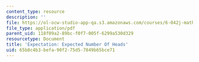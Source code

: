 ```yaml
---
content_type: resource
description: ''
file: https://ol-ocw-studio-app-qa.s3.amazonaws.com/courses/6-042j-mathematics-for-computer-science-spring-2015/65b8c4b3befa90f275d57849b65bce71_MIT6_042JS15_ExpectNumber.pdf
file_type: application/pdf
parent_uid: 118f09a2-89bc-f0f7-005f-6299a530d329
resourcetype: Document
title: 'Expectation: Expected Number Of Heads'
uid: 65b8c4b3-befa-90f2-75d5-7849b65bce71
---
```

